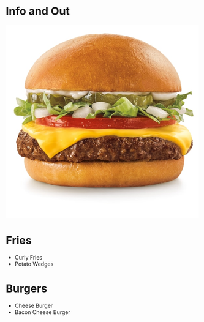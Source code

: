 # Info and Out

![](Burger.jpg)
# Fries
- Curly Fries
- Potato Wedges

# Burgers
- Cheese Burger
- Bacon Cheese Burger
